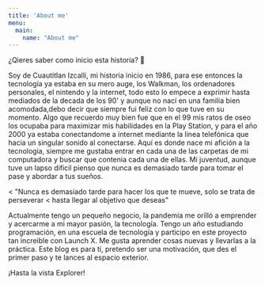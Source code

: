 ```yaml
---
title: 'About me'
menu:
  main:
    name: "About me"
---
```


¿Qieres saber como inicio esta historia? 🤩

Soy de Cuautitlan Izcalli, mi historia inicio en 1986, para ese entonces la tecnología ya estaba en su mero auge, los Walkman, los ordenadores personales, el nintendo y la internet, todo esto lo empece a exprimir hasta mediados de la decada de los 90' y aunque no nací en una familia bien acomodada,debo decir que siempre fui feliz con lo que tuve en su momento. Algo que recuerdo muy bien fue que en el 99 mis ratos de oseo los ocupaba para maximizar mis habilidades en la Play Station, y para el año 2000 ya estaba conectandome a internet mediante la linea telefónica que hacia un singular sonido al conectarse. Aquí es donde nace mi afición a la tecnologia, siempre me gustaba entrar en cada una de las carpetas de mi computadora y buscar que contenia cada una de ellas. Mi juventud, aunque tuve un lapso dificil pienso que nunca es demasiado tarde para tomar el pase y abordar a tus sueños.

< "Nunca es demasiado tarde para hacer los que te mueve, solo se trata de perseverar
< hasta llegar al objetivo que deseas"

Actualmente tengo un pequeño negocio, la pandemia me orilló a emprender y acercarme a mi mayor pasión, la tecnología.
Tengo un año estudiando programación, en una escuela de tecnología y participo en este proyecto tan increible con Launch X.
Me gusta aprender cosas nuevas y llevarlas a la práctica.
Este blog es para tí, pretendo ser una motivación, que des el primer paso y te lances al espacio exterior.

¡Hasta la vista Explorer!

